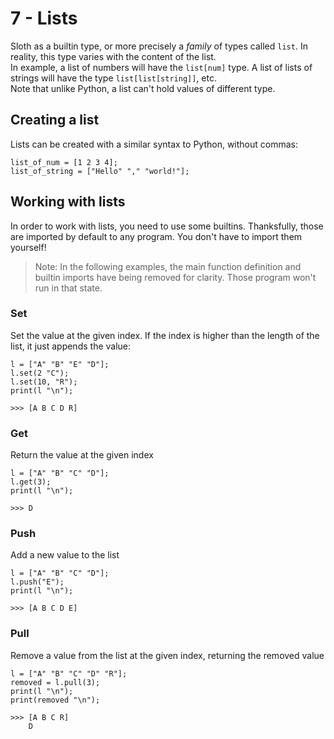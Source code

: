 # 7 - Lists

Sloth as a builtin type, or more precisely a _family_ of types called `list`. In reality, this type varies with the content of the list.  
In example, a list of numbers will have the `list[num]` type. A list of lists of strings will have the type `list[list[string]]`, etc.  
Note that unlike Python, a list can't hold values of different type.
  
## Creating a list
Lists can be created with a similar syntax to Python, without commas:
```
list_of_num = [1 2 3 4];
list_of_string = ["Hello" "," "world!"];
```

## Working with lists

In order to work with lists, you need to use some builtins. Thanksfully, those are imported by default to any program. You don't have to import them yourself!

> Note: In the following examples, the main function definition and builtin imports have being removed for clarity. Those program won't run in that state.

### Set

Set the value at the given index. If the index is higher than the length of the list, it just appends the value:

```
l = ["A" "B" "E" "D"];
l.set(2 "C");
l.set(10, "R");
print(l "\n");
```
```
>>> [A B C D R]
```

### Get

Return the value at the given index

```
l = ["A" "B" "C" "D"];
l.get(3);
print(l "\n");
```
```
>>> D
```

### Push

Add a new value to the list

```
l = ["A" "B" "C" "D"];
l.push("E");
print(l "\n");
```
```
>>> [A B C D E]
```

### Pull

Remove a value from the list at the given index, returning the removed value

```
l = ["A" "B" "C" "D" "R"];
removed = l.pull(3);
print(l "\n");
print(removed "\n");
```
```
>>> [A B C R]
    D
```